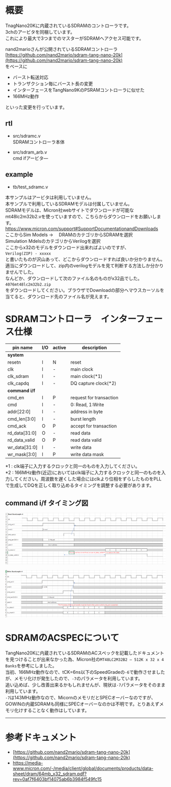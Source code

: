 # 概要

TnagNano20Kに内蔵されているSDRAMのコントローラです。  
3chのアービタを同梱しています。  
これにより最大で3つまでのマスターがSDRAMへアクセス可能です。

nand2marioさんが公開されているSDRAMコントローラ  
[https://github.com/nand2mario/sdram-tang-nano-20k](https://github.com/nand2mario/sdram-tang-nano-20k)  
をベースに  

- バースト転送対応
- トランザクション毎にバースト長の変更
- インターフェースをTangNano9KのPSRAMコントローラに似せた  
- 166MHz動作  

といった変更を行っています。

## rtl  
- src/sdramc.v  
  SDRAMコントローラ本体  

- src/sdram_arb.v  
  cmd ifアービタ―

## example
- tb/test_sdramc.v

本サンプルはアービタは利用していません。  
本サンプルで利用しているSDRAMモデルは付属していません。  
SDRAMモデルは、Micron社webサイトでダウンロードが可能なmt48lc2m32b2.vを使っていますので、こちらからダウンロードをお願いします。  
https://www.micron.com/support#SupportDocumentationandDownloads  
ここからSim Models →　
DRAMのカテゴリからSDRAMを選択  
Simulation MdelsのカテゴリからVerilogを選択  
ここからx32のモデルをダウンロード出来ればよいのですが、  
`Verilog(ZIP) - xxxxx`  
と書いたものが沢山あって、どこからダウンロードすれば良いか分かりません。  
適当にダウンロードして、zip内のverilogモデルを見て判断する方法しか分かりませんでした。  
なんどか、ダウンロードして次のファイル名のものがx32品でした。  
`4076mt48lc2m32b2.zip`  
をダウンロードしてください。ブラウザでDownloadの部分へマウスカーソルを当てると、ダウンロード先のファイル名が見えます。  

# SDRAMコントローラ　インターフェース仕様  


| pin name  | I/O | active | description
| ---       | --- | ---    | ---
|**system**||
| resetn    | I   | N      | reset
| clk       | I   | -      | main clock
| clk_sdram | I   | -      | main clock(*1)
| clk_capdq | I   | -      | DQ capture clock(*2)
|**command i/f**||
|cmd_en     | I   | P      | request for transaction
|cmd        | I   | -      | 0: Read, 1:Write
|addr[22:0] | I   | -      | address in byte
|cmd_len[3:0] | I | -      | burst length
|cmd_ack    | O   | P      | accept for transaction
|rd_data[31:0] | O| -      | read data
|rd_data_valid | O| P      | read data valid
|wr_data[31:0] | I| -      | write data
|wr_mask[3:0]  | I| P      | write data mask

\*1 : clk端子に入力するクロックと同一のものを入力してください。  
\*2 : 166MHz動作(近辺)においてはclk端子に入力するクロックと同一のものを入力してください。周波数を遅くした場合にはclkより位相をずらしたものをPLLで生成してDQを正しく取り込めるタイミングを調整する必要があります。  

## command i/f タイミング図
![read timing](images/timing_cmdif_read.PNG "read timing")  

![write timing](images/timing_cmdif_write.PNG "write timing")  

# SDRAMのACSPECについて  
TangNano20Kに内蔵されているSDRAMのACスペックを記載したドキュメントを見つけることが出来なかった為、Micron社の`MT48LC2M32B2 – 512K x 32 x 4 Banks`を参考にしました。  
当初、166MHz動作なので、tCK=6ns以下のSpeedGradeの`-6`で動作させましたが、メモリ化けが発生したので、`-7`のパラメータを利用しています。  
追い込めば、少し改善出来るかもしれませんが、現状は`-7`パラメータをそのまま利用しています。  
`-7`は143MHz動作なので、MicornのメモリだとSPECオーバーなのですが、GOWINの内蔵SDRAMも同様にSPECオーバーなのかは不明です。とりあえずメモリ化けすることなく動作はしています。  

***
# 参考ドキュメント
- [https://github.com/nand2mario/sdram-tang-nano-20k](https://github.com/nand2mario/sdram-tang-nano-20k)  
- https://media-www.micron.com/-/media/client/global/documents/products/data-sheet/dram/64mb_x32_sdram.pdf?rev=0af7f6403bf14075ab6b3984f549fc15  

